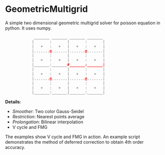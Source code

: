 # GeometricMultigrid
A simple two dimensional geometric multigrid solver for poisson equation in python. It uses numpy.

```c++
             _______ _______ _______ _______ 
            |       :       |       :       |
            |   +   :   +   |   +   :   +   |
            |.......@.......|.......@.......|
            |       :       |       :       |
            |   +   :   +   |   +   :   +   |
            |_______:_______#_______:_______|
            |       :       |       :       |
            |   +   :   +   |   +   :   +   |
            |.......@.......|.......@.......|
            |       :       |       :       |
            |   +   :   +   |   +   :   +   |
            |_______:_______|_______:_______|
```



**Details**:

- *Smoother*: Two color Gauss-Seidel
- *Restriction*: Nearest points average
- *Prolongation*: Bilinear interpolation
- V cycle and FMG



The examples show V cycle and FMG in action. An example script demonstrates the method of deferred correction to obtain 4th order accuracy.  

